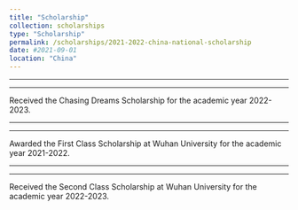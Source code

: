 ```yaml
---
title: "Scholarship"
collection: scholarships
type: "Scholarship"
permalink: /scholarships/2021-2022-china-national-scholarship
date: #2021-09-01
location: "China"
---
```


---

---

Received the Chasing Dreams Scholarship for the academic year 2022-2023.

---

---

Awarded the First Class Scholarship at Wuhan University for the academic year 2021-2022.

---

---

Received the Second Class Scholarship at Wuhan University for the academic year 2022-2023.
